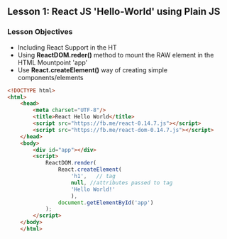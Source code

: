 ## Lesson 1: React JS 'Hello-World' using Plain JS

### Lesson Objectives
>
* Including React Support in the HT
* Using **ReactDOM.reder()** method to mount the RAW element in the HTML Mountpoint 'app'
* Use **React.createElement()** way of creating simple components/elements

```html
<!DOCTYPE html>
<html>
	<head>
		<meta charset="UTF-8"/>
		<title>React Hello World</title>
		<script src="https://fb.me/react-0.14.7.js"></script>
		<script src="https://fb.me/react-dom-0.14.7.js"></script>
	</head>
	<body>
		<div id="app"></div>
		<script>
			ReactDOM.render(
				React.createElement(
					'h1',	// tag
					null, //attributes passed to tag
					'Hello World!'
					),
				document.getElementById('app')
			);
		</script>
	</body>
	</html>
```
